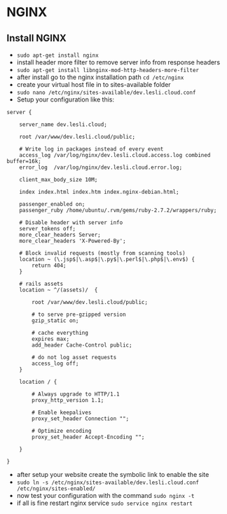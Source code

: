 # NGINX

## Install NGINX

   - `sudo apt-get install nginx`
   - install header more filter to remove server info from response headers
   - `sudo apt-get install libnginx-mod-http-headers-more-filter`
   - after install go to the nginx installation path `cd /etc/nginx`
   - create your virtual host file in to sites-available folder
   - `sudo nano /etc/nginx/sites-available/dev.lesli.cloud.conf`
   - Setup your configuration like this:

```nginx
server {

    server_name dev.lesli.cloud;

    root /var/www/dev.lesli.cloud/public;

    # Write log in packages instead of every event
    access_log /var/log/nginx/dev.lesli.cloud.access.log combined buffer=16k;
    error_log  /var/log/nginx/dev.lesli.cloud.error.log;

    client_max_body_size 10M;

    index index.html index.htm index.nginx-debian.html;

    passenger_enabled on;
    passenger_ruby /home/ubuntu/.rvm/gems/ruby-2.7.2/wrappers/ruby;  

    # Disable header with server info
    server_tokens off;
    more_clear_headers Server;
    more_clear_headers 'X-Powered-By';

    # Block invalid requests (mostly from scanning tools)
    location ~ (\.jsp$|\.asp$|\.py$|\.perl$|\.php$|\.env$) {
        return 404;
    }

    # rails assets
    location ~ ^/(assets)/  {

        root /var/www/dev.lesli.cloud/public;

        # to serve pre-gzipped version
        gzip_static on; 

        # cache everything
        expires max;
        add_header Cache-Control public;

        # do not log asset requests
        access_log off;
    }

    location / {

        # Always upgrade to HTTP/1.1
        proxy_http_version 1.1; 

        # Enable keepalives
        proxy_set_header Connection ""; 

        # Optimize encoding
        proxy_set_header Accept-Encoding ""; 

    }

}

```

- after setup your website create the symbolic link to enable the site
- `sudo ln -s /etc/nginx/sites-available/dev.lesli.cloud.conf /etc/nginx/sites-enabled/`
- now test your configuration with the command `sudo nginx -t`
- if all is fine restart nginx service `sudo service nginx restart`
